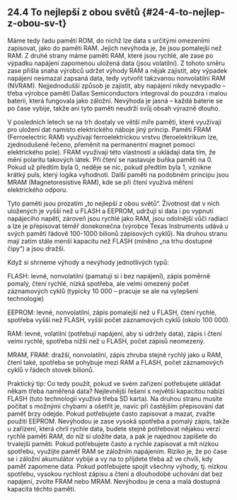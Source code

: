 ## 24.4 To nejlepší z obou světů {#24-4-to-nejlep-z-obou-sv-t}

Máme tedy řadu pamětí ROM, do nichž lze data s určitými omezeními zapisovat, jako do paměti RAM. Jejich nevýhoda je, že jsou pomalejší než RAM. Z druhé strany máme paměti RAM, které jsou rychlé, ale zase po výpadku napájení zapomenou uložená data (jsou volatilní). Z tohoto směru zase přišla snaha výrobců udržet výhody RAM a nějak zajistit, aby výpadek napájení nesmazal zapsaná data, tedy vytvořit takzvanou nonvolatilní RAM (NVRAM). Nejjednodušší způsob je zajistit, aby napájení nikdy nevypadlo – třeba výrobce pamětí Dallas Semiconductors integroval do pouzdra i malou baterii, která fungovala jako záložní. Nevýhoda je jasná – každá baterie se po čase vybije, takže ani tyto paměti neudrží svůj obsah výrazně dlouho.

V posledních letech se na trh dostaly ve větší míře paměti, které využívají pro uložení dat namísto elektrického náboje jiný princip. Paměti FRAM (Ferroelectric RAM) využívají ferroelektrickou vrstvu (feroelektrikum lze, zjednodušeně řečeno, přeměnit na permanentní magnet pomocí elektrického pole). FRAM využívají této vlastnosti a ukládají data tím, že mění polaritu takových látek. Při čtení se nastavuje buňka paměti na 0\. Pokud už předtím byla 0, neděje se nic, pokud předtím byla 1, vznikne krátký puls, který logika vyhodnotí. Další paměti na podobném principu jsou MRAM (Magnetoresistive RAM), kde se při čtení využívá měření elektrického odporu.

Tyto paměti jsou prozatím „to nejlepší z obou světů“. Životnost dat v nich uložených je vyšší než u FLASH a EEPROM, udržují si data i po vypnutí napájecího napětí, zároveň jsou rychlé jako RAM, jsou odolnější vůči radiaci a lze je přepisovat téměř donekonečna (výrobce Texas Instruments udává u svých pamětí řádově 100-1000 bilionů zápisových cyklů). Na druhou stranu mají zatím stále menší kapacitu než FLASH (míněno „na trhu dostupné čipy“) a jsou dražší.

Když si shrneme výhody a nevýhody jednotlivých typů:

FLASH: levné, nonvolatilní (pamatují si i bez napájení), zápis poměrně pomalý, čtení rychlé, nízká spotřeba, ale velmi omezený počet záznamových cyklů (typicky 10 000 – pracuje se ale na vylepšení technologie)

EEPROM: levné, nonvolatilní, zápis pomalejší než u FLASH, čtení rychlé, spotřeba vyšší než FLASH, vyšší počet záznamových cyklů (okolo 100 000). 

RAM: levné, volatilní (potřebují napájení, aby si udržely data), zápis i čtení velmi rychlé, spotřeba nižší než u FLASH, počet zápisů neomezený.

MRAM, FRAM: dražší, nonvolatilní, zápis zhruba stejně rychlý jako u RAM, čtení také, spotřeba se pohybuje mezi RAM a FLASH, počet záznamových cyklů v řádech stovek bilionů.

Praktický tip: Co tedy použít, pokud ve svém zařízení potřebujete ukládat někam třeba naměřená data? Nejlevnější řešení s největší kapacitou nabízí FLASH (tuto technologii využívá třeba SD karta). Na druhou stranu musíte počítat s možnými chybami a ošetřit je, navíc při častějším přepisování dat paměť brzy odejde. Pokud potřebujete často zapisovat a mazat, zvažte použití EEPROM. Nevýhodou je zase vysoká spotřeba a pomalý zápis, takže u zařízení, která chrlí rychle data, budete stejně potřebovat nějakou verzi rychlé paměti RAM, do níž si uložíte data, a pak je najednou zapíšete do trvalejší paměti. Pokud potřebujete často a rychle zapisovat a mít nízkou spotřebu, využijte paměť RAM se záložním napájením. Riziko je, že po čase se i záložní akumulátor vybije a vy na to přijdete třeba až ve chvíli, kdy paměť zapomene data. Pokud potřebujete spojit všechny výhody, tj. nízkou spotřebu, vysokou rychlost zápisu a čtení a dlouhodobé uchování dat bez napájení, zvolte FRAM nebo MRAM. Nevýhodou je cena a malá dostupná kapacita těchto pamětí.
